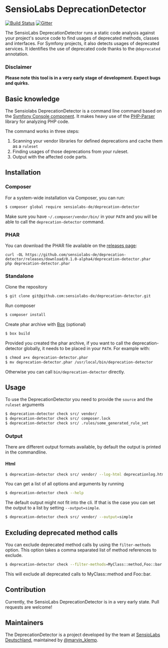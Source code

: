 # SensioLabs DeprecationDetector

[![Build Status](https://img.shields.io/travis/sensiolabs-de/deprecation-detector/master.svg?style=flat-square)](https://travis-ci.org/sensiolabs-de/deprecation-detector)
[![Gitter](https://badges.gitter.im/Join%20Chat.svg)](https://gitter.im/sensiolabs-de/deprecation-detector?utm_source=badge&utm_medium=badge&utm_campaign=pr-badge)

The SensioLabs DeprecationDetector runs a static code analysis against your project's source code to find usages of deprecated methods, classes and interfaces. For Symfony projects, it also detects usages of deprecated services.
It identifies the use of deprecated code thanks to the `@deprecated` annotation.

### Disclaimer

**Please note this tool is in a very early stage of development. Expect bugs and quirks.** 

## Basic knowledge

The Sensiolabs DeprecationDetector is a command line command based on the [Symfony Console component](https://github.com/symfony/Console).
It makes heavy use of the [PHP-Parser](https://github.com/nikic/PHP-Parser) library for analyzing PHP code.  

The command works in three steps:

1. Scanning your vendor libraries for defined deprecations and cache them as a `ruleset`
2. Finding usages of those deprecations from your ruleset.
3. Output with the affected code parts.

## Installation

### Composer

For a system-wide installation via Composer, you can run:

```bash
$ composer global require sensiolabs-de/deprecation-detector
```

Make sure you have `~/.composer/vendor/bin/` in your `PATH` and you will be able to call the `deprecation-detector` command.

### PHAR

You can download the PHAR file available on the [releases page](https://github.com/sensiolabs-de/deprecation-detector/releases):

```
curl -OL https://github.com/sensiolabs-de/deprecation-detector/releases/download/0.1.0-alpha4/deprecation-detector.phar
php deprecation-detector.phar
```

### Standalone

Clone the repository

```bash
$ git clone git@github.com:sensiolabs-de/deprecation-detector.git
```

Run composer

```bash
$ composer install
```

Create phar archive with [Box](http://box-project.github.io/box2/) (optional)

```bash
$ box build
```

Provided you created the phar archive, if you want to call the deprecation-detector globally, it needs to be placed in your `PATH`. For example with:

```bash
$ chmod a+x deprecation-detector.phar
$ mv deprecation-detector.phar /usr/local/bin/deprecation-detector
```

Otherwise you can call `bin/deprecation-detector` directly.

## Usage


To use the DeprecationDetector you need to provide the `source` and the `ruleset` arguments

```bash
$ deprecation-detector check src/ vendor/
$ deprecation-detector check src/ composer.lock
$ deprecation-detector check src/ .rules/some_generated_rule_set
```

### Output

There are different output formats available, by default the output is printed in the commandline.

#### Html
```bash
$ deprecation-detector check src/ vendor/ --log-html deprecationlog.html
```

You can get a list of all options and arguments by running

```bash
$ deprecation-detector check --help
```

The default output might not fit into the cli. If that is the case you can set the output to a list by setting `--output=simple`.

```bash
$ deprecation-detector check src/ vendor/ --output=simple
```

## Excluding deprecated method calls

You can exclude deprecated method calls by using the `filter-methods` option. This option takes a comma separated list of method references to exclude.

```bash
$ deprecation-detector check --filter-methods=MyClass::method,Foo::bar src/ vendor/
```

This will exclude all deprecated calls to MyClass::method and Foo::bar.


## Contribution

Currently, the SensioLabs DeprecationDetector is in a very early state. Pull requests are welcome!


## Maintainers

The DeprecationDetector is a project developed by the team at [SensioLabs Deutschland](http://sensiolabs.de/), maintained by [@marvin_klemp](https://twitter.com/marvin_klemp).
